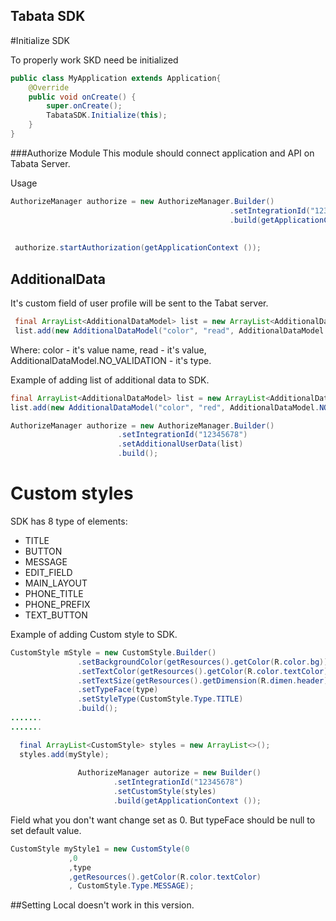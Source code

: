 ## Tabata SDK

#Initialize SDK

To properly work SKD need be initialized
```java
public class MyApplication extends Application{
    @Override
    public void onCreate() {
        super.onCreate();
        TabataSDK.Initialize(this);
    }
}
```

###Authorize Module 
This module should connect application and API on Tabata Server.


Usage


```java
AuthorizeManager authorize = new AuthorizeManager.Builder()
                                                 .setIntegrationId("12345678")
                                                 .build(getApplicationContext ());
                                                 
                                                 
 authorize.startAuthorization(getApplicationContext ());    
```       

## AdditionalData 

It's custom field of user profile will be sent to the Tabat server.

```java
 final ArrayList<AdditionalDataModel> list = new ArrayList<AdditionalDataModel>();
 list.add(new AdditionalDataModel("color", "read", AdditionalDataModel.NO_VALIDATION));
```
Where: color - it's value name, read - it's value, AdditionalDataModel.NO_VALIDATION - it's type.

Example of adding list of additional data to SDK.

```java
final ArrayList<AdditionalDataModel> list = new ArrayList<AdditionalDataModel>();
list.add(new AdditionalDataModel("color", "red", AdditionalDataModel.NO_VALIDATION));

AuthorizeManager authorize = new AuthorizeManager.Builder()
                        .setIntegrationId("12345678")
                        .setAdditionalUserData(list)
                        .build();
```   

# Custom styles

SDK has 8 type of elements:

 * TITLE
 * BUTTON
 * MESSAGE
 * EDIT_FIELD
 * MAIN_LAYOUT
 * PHONE_TITLE
 * PHONE_PREFIX
 * TEXT_BUTTON
 
 Example of adding Custom style  to SDK.
 
 ```java
CustomStyle mStyle = new CustomStyle.Builder()
                .setBackgroundColor(getResources().getColor(R.color.bg))
                .setTextColor(getResources().getColor(R.color.textColor))
                .setTextSize(getResources().getDimension(R.dimen.header))
                .setTypeFace(type)
                .setStyleType(CustomStyle.Type.TITLE)
                .build();
.......
.......

   final ArrayList<CustomStyle> styles = new ArrayList<>();
   styles.add(myStyle);
   
                AuthorizeManager autorize = new Builder()
                        .setIntegrationId("12345678")
                        .setCustomStyle(styles)
                        .build(getApplicationContext ());
  ```                      
  
 Field what you don't want change set as 0. But typeFace should be null to set default value.
 
   ```java
 CustomStyle myStyle1 = new CustomStyle(0
                ,0
                ,type
                ,getResources().getColor(R.color.textColor)
                , CustomStyle.Type.MESSAGE);
``` 
##Setting Local doesn't work in this version. 
  
 


